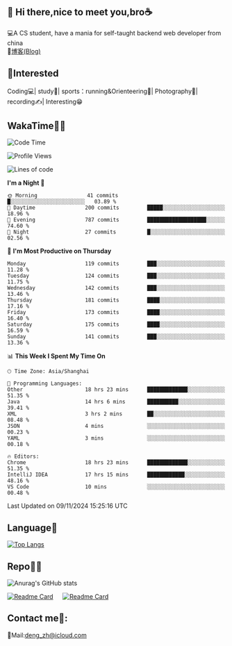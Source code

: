 👋 Hi there,nice to meet you,bro☕
---
💻A CS student, have a mania for self-taught backend web developer from china   
📌[博客(Blog)](https://github.com/HealUP/MyBlog)

 <!-- waka-box start -->
 <!-- waka-box end -->
 
🧲**Interested**
--
Coding💻| study📖| sports：running&Orienteering🏃‍| Photography📸| recording✍️| Interesting😁

WakaTime👨‍💻
---
<!--START_SECTION:waka-->
![Code Time](http://img.shields.io/badge/Code%20Time-2%2C070%20hrs%2024%20mins-blue)

![Profile Views](http://img.shields.io/badge/Profile%20Views-0-blue)

![Lines of code](https://img.shields.io/badge/From%20Hello%20World%20I%27ve%20Written-205.0%20thousand%20lines%20of%20code-blue)

**I'm a Night 🦉** 

```text
🌞 Morning                41 commits          █░░░░░░░░░░░░░░░░░░░░░░░░   03.89 % 
🌆 Daytime                200 commits         █████░░░░░░░░░░░░░░░░░░░░   18.96 % 
🌃 Evening                787 commits         ███████████████████░░░░░░   74.60 % 
🌙 Night                  27 commits          █░░░░░░░░░░░░░░░░░░░░░░░░   02.56 % 
```
📅 **I'm Most Productive on Thursday** 

```text
Monday                   119 commits         ███░░░░░░░░░░░░░░░░░░░░░░   11.28 % 
Tuesday                  124 commits         ███░░░░░░░░░░░░░░░░░░░░░░   11.75 % 
Wednesday                142 commits         ███░░░░░░░░░░░░░░░░░░░░░░   13.46 % 
Thursday                 181 commits         ████░░░░░░░░░░░░░░░░░░░░░   17.16 % 
Friday                   173 commits         ████░░░░░░░░░░░░░░░░░░░░░   16.40 % 
Saturday                 175 commits         ████░░░░░░░░░░░░░░░░░░░░░   16.59 % 
Sunday                   141 commits         ███░░░░░░░░░░░░░░░░░░░░░░   13.36 % 
```


📊 **This Week I Spent My Time On** 

```text
🕑︎ Time Zone: Asia/Shanghai

💬 Programming Languages: 
Other                    18 hrs 23 mins      █████████████░░░░░░░░░░░░   51.35 % 
Java                     14 hrs 6 mins       ██████████░░░░░░░░░░░░░░░   39.41 % 
XML                      3 hrs 2 mins        ██░░░░░░░░░░░░░░░░░░░░░░░   08.48 % 
JSON                     4 mins              ░░░░░░░░░░░░░░░░░░░░░░░░░   00.23 % 
YAML                     3 mins              ░░░░░░░░░░░░░░░░░░░░░░░░░   00.18 % 

🔥 Editors: 
Chrome                   18 hrs 23 mins      █████████████░░░░░░░░░░░░   51.35 % 
IntelliJ IDEA            17 hrs 15 mins      ████████████░░░░░░░░░░░░░   48.16 % 
VS Code                  10 mins             ░░░░░░░░░░░░░░░░░░░░░░░░░   00.48 % 
```


 Last Updated on 09/11/2024 15:25:16 UTC
<!--END_SECTION:waka-->

Language🚀
---
[![Top Langs](https://github-readme-stats.vercel.app/api/top-langs/?username=HealUP&layout=compact&hide_border=true)](https://github.com/HealUP)

Repo🧑‍💻
---
![Anurag's GitHub stats](https://github-readme-stats.vercel.app/api?username=HealUP&count_private=true&show_icons=true&theme=gruvbox&hide_border=true) 

[![Readme Card](https://github-readme-stats.vercel.app/api/pin/?username=HealUP&repo=InternetEy&theme=transparent)](https://github.com/HealUP/InternetEy) &emsp;
[![Readme Card](https://github-readme-stats.vercel.app/api/pin/?username=HealUP&repo=CampusExperience&theme=transparent)](https://github.com/HealUP/CampusExperience)


Contact me📱:
---
📮Mail:deng_zh@icloud.com  
